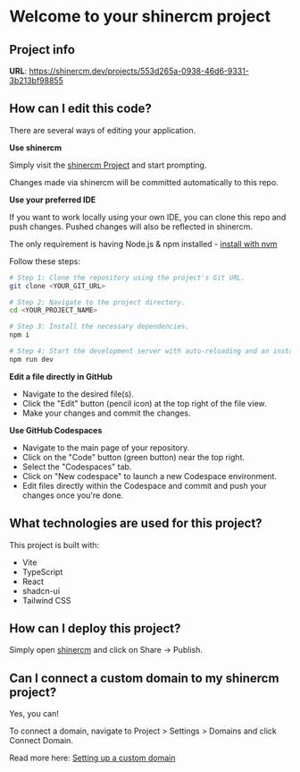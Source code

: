 # Welcome to your shinercm project

## Project info

**URL**: https://shinercm.dev/projects/553d265a-0938-46d6-9331-3b213bf98855

## How can I edit this code?

There are several ways of editing your application.

**Use shinercm**

Simply visit the [shinercm Project](https://shinercm.dev/projects/553d265a-0938-46d6-9331-3b213bf98855) and start prompting.

Changes made via shinercm will be committed automatically to this repo.

**Use your preferred IDE**

If you want to work locally using your own IDE, you can clone this repo and push changes. Pushed changes will also be reflected in shinercm.

The only requirement is having Node.js & npm installed - [install with nvm](https://github.com/nvm-sh/nvm#installing-and-updating)

Follow these steps:

```sh
# Step 1: Clone the repository using the project's Git URL.
git clone <YOUR_GIT_URL>

# Step 2: Navigate to the project directory.
cd <YOUR_PROJECT_NAME>

# Step 3: Install the necessary dependencies.
npm i

# Step 4: Start the development server with auto-reloading and an instant preview.
npm run dev
```

**Edit a file directly in GitHub**

- Navigate to the desired file(s).
- Click the "Edit" button (pencil icon) at the top right of the file view.
- Make your changes and commit the changes.

**Use GitHub Codespaces**

- Navigate to the main page of your repository.
- Click on the "Code" button (green button) near the top right.
- Select the "Codespaces" tab.
- Click on "New codespace" to launch a new Codespace environment.
- Edit files directly within the Codespace and commit and push your changes once you're done.

## What technologies are used for this project?

This project is built with:

- Vite
- TypeScript
- React
- shadcn-ui
- Tailwind CSS

## How can I deploy this project?

Simply open [shinercm](https://shinercm.dev/projects/553d265a-0938-46d6-9331-3b213bf98855) and click on Share -> Publish.

## Can I connect a custom domain to my shinercm project?

Yes, you can!

To connect a domain, navigate to Project > Settings > Domains and click Connect Domain.

Read more here: [Setting up a custom domain](https://docs.shinercm.dev/features/custom-domain#custom-domain)
